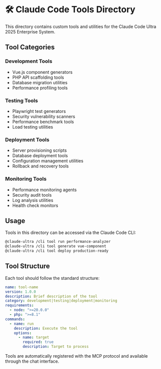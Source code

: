 # 🛠️ Claude Code Tools Directory

This directory contains custom tools and utilities for the Claude Code Ultra 2025 Enterprise System.

## Tool Categories

### **Development Tools**
- Vue.js component generators
- PHP API scaffolding tools
- Database migration utilities
- Performance profiling tools

### **Testing Tools**
- Playwright test generators
- Security vulnerability scanners
- Performance benchmark tools
- Load testing utilities

### **Deployment Tools**
- Server provisioning scripts
- Database deployment tools
- Configuration management utilities
- Rollback and recovery tools

### **Monitoring Tools**
- Performance monitoring agents
- Security audit tools
- Log analysis utilities
- Health check monitors

## Usage

Tools in this directory can be accessed via the Claude Code CLI:

```bash
@claude-ultra /cli tool run performance-analyzer
@claude-ultra /cli tool generate vue-component
@claude-ultra /cli tool deploy production-ready
```

## Tool Structure

Each tool should follow the standard structure:

```yaml
name: tool-name
version: 1.0.0
description: Brief description of the tool
category: development|testing|deployment|monitoring
requirements:
  - node: ">=20.0.0"
  - php: ">=8.1"
commands:
  - name: run
    description: Execute the tool
    options:
      - name: target
        required: true
        description: Target to process
```

Tools are automatically registered with the MCP protocol and available through the chat interface.

